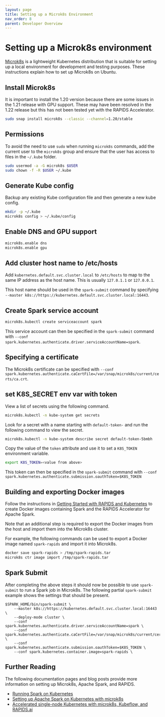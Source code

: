 ```yaml
---
layout: page
title: Setting up a Microk8s Environment
nav_order: 8
parent: Developer Overview
---
```


# Setting up a Microk8s environment

[Microk8s](https://microk8s.io/) is a lightweight Kubernetes distribution that is suitable for setting up a local
environment for development and testing purposes. These instructions explain how to set up Microk8s on Ubuntu.

## Install Microk8s

It is important to install the 1.20 version because there are some issues in the 1.21 release with GPU support. These
may have been resolved in the 1.22 release but this has not been tested yet with the RAPIDS Accelerator.

```bash
sudo snap install microk8s --classic --channel=1.20/stable
```

## Permissions
To avoid the need to use `sudo` when running `microk8s` commands, add the current user to the `microk8s` group and
ensure that the user has access to files in the `~/.kube` folder.

```bash
sudo usermod -a -G microk8s $USER
sudo chown -f -R $USER ~/.kube
```

## Generate Kube config

Backup any existing Kube configuration file and then generate a new kube config.

```bash
mkdir -p ~/.kube
microk8s config > ~/.kube/config
```

## Enable DNS and GPU support

```bash
microk8s.enable dns
microk8s.enable gpu
```

## Add cluster host name to /etc/hosts

Add `kubernetes.default.svc.cluster.local` to `/etc/hosts` to map to the same IP address as the host name. This is
usually `127.0.1.1` or `127.0.0.1`.

This host name should be used in the `spark-submit` command by specifying
`--master k8s://https://kubernetes.default.svc.cluster.local:16443`.

## Create Spark service account

```bash
microk8s.kubectl create serviceaccount spark
```

This service account can then be specified in the `spark-submit` command with
`--conf spark.kubernetes.authenticate.driver.serviceAccountName=spark`.

## Specifying a certificate

The Microk8s certificate can be specified with
`--conf spark.kubernetes.authenticate.caCertFile=/var/snap/microk8s/current/certs/ca.crt`.

## set K8S_SECRET env var with token

View a list of secrets using the following command.

```bash
microk8s.kubectl -n kube-system get secrets
```

Look for a secret with a name starting with `default-token-` and run the following command to view the secret.

```bash
microk8s.kubectl -n kube-system describe secret default-token-5bmbh
```

Copy the value of the `token` attribute and use it to set a `K8S_TOKEN` environment variable.

```bash
export K8S_TOKEN=<value from above>
```

This token can then be specified in the `spark-submit` command with
`--conf spark.kubernetes.authenticate.submission.oauthToken=$K8S_TOKEN`

## Building and exporting Docker images

Follow the instructions in [Getting Started with RAPIDS and Kubernetes](https://docs.nvidia.com/spark-rapids/user-guide/latest/getting-started/kubernetes.html)
to create Docker images containing Spark and the RAPIDS Accelerator for Apache Spark.

Note that an additional step is required to export the Docker images from the host and import them into the Microk8s
cluster.

For example, the following commands can be used to export a Docker image named `spark-rapids` and import it into
Microk8s.

```bash
docker save spark-rapids > /tmp/spark-rapids.tar
microk8s ctr image import /tmp/spark-rapids.tar
```

## Spark Submit

After completing the above steps it should now be possible to use `spark-submit` to run a Spark job in Microk8s. The
following partial `spark-submit` example shows the settings that should be present.

```
$SPARK_HOME/bin/spark-submit \
    --master k8s://https://kubernetes.default.svc.cluster.local:16443 \
    --deploy-mode cluster \
    --conf spark.kubernetes.authenticate.driver.serviceAccountName=spark \
    --conf spark.kubernetes.authenticate.caCertFile=/var/snap/microk8s/current/certs/ca.crt \
    --conf spark.kubernetes.authenticate.submission.oauthToken=$K8S_TOKEN \
    --conf spark.kubernetes.container.image=spark-rapids \
```

## Further Reading

The following documentation pages and blog posts provide more information on setting up Microk8s, Apache Spark, and
RAPIDS.

- [Running Spark on Kubernetes](https://spark.apache.org/docs/latest/running-on-kubernetes.html)
- [Setting up Apache Spark on Kubernetes with microk8s](https://www.waitingforcode.com/apache-spark/setting-up-apache-spark-kubernetes-microk8s/read)
- [Accelerated single-node Kubernetes with microk8s, Kubeflow, and RAPIDS.ai](https://chapeau.freevariable.com/2021/04/microk8s.html)